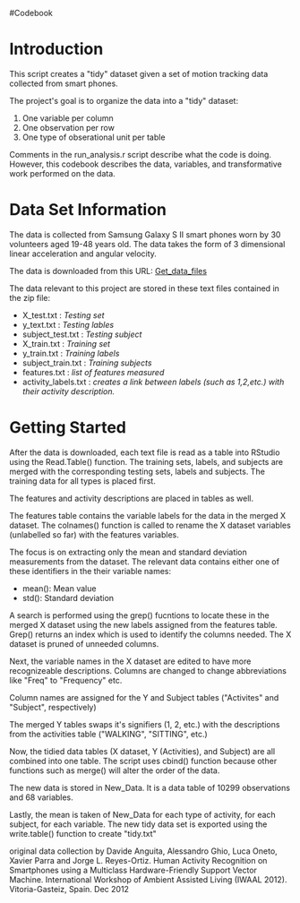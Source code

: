 #Codebook

# Introduction

This script creates a "tidy" dataset given a set of motion tracking data collected from smart phones.

The project's goal is to organize the data into a "tidy" dataset: 

1. One variable per column
2. One observation per row
3. One type of obserational unit per table

Comments in the run_analysis.r script describe what the code is doing. However, this codebook describes the data, variables, and transformative work performed on the data. 

# Data Set Information

The data is collected from Samsung Galaxy S II smart phones worn by 30 volunteers aged 19-48 years old. 
The data takes the form of 3 dimensional linear acceleration and angular velocity. 

The data is downloaded from this URL: [Get_data_files](https://d396qusza40orc.cloudfront.net/getdata%2Fprojectfiles%2FUCI%20HAR%20Dataset.zip)

The data relevant to this project are stored in these text files contained in the zip file:
* X_test.txt : *Testing set*
* y_text.txt : *Testing lables*
* subject_test.txt : *Testing subject*
* X_train.txt : *Training set*
* y_train.txt : *Training labels*
* subject_train.txt : *Training subjects*
* features.txt : *list of features measured*
* activity_labels.txt : *creates a link between labels (such as 1,2,etc.) with their activity description.*



# Getting Started

After the data is downloaded, each text file is read as a table into RStudio using the Read.Table() function. 
The training sets, labels, and subjects are merged with the corresponding testing sets, labels and subjects.
The training data for all types is placed first.

The features and activity descriptions are placed in tables as well.

The features table contains the variable labels for the data in the merged X dataset.
The colnames() function is called to rename the X dataset variables (unlabelled so far) with the features variables.

The focus is on extracting only the mean and standard deviation measurements from the dataset. 
The relevant data contains either one of these identifiers in the their variable names:

* mean(): Mean value
* std(): Standard deviation

A search is performed using the  grep() fucntions to locate these in the merged X dataset using the new labels assigned from the features table. Grep() returns an index which is used to identify the columns needed. The X dataset is pruned of unneeded columns.

Next, the variable names in the X dataset are edited to have more recognizeable descriptions. Columns are changed to change abbreviations like "Freq" to "Frequency" etc.

Column names are assigned for the Y and Subject tables ("Activites" and "Subject", respectively)

The merged Y tables swaps it's signifiers (1, 2, etc.) with the descriptions from the activities table ("WALKING", "SITTING", etc.)

Now, the tidied data tables (X dataset, Y (Activities), and Subject) are all combined into one table. The script uses cbind() function because other functions such as merge() will alter the order of the data.

The new data is stored in New_Data. It is a data table of 10299 observations and 68 variables.

Lastly, the mean is taken of New_Data for each type of activity, for each subject, for each variable. The new tidy data set is exported using the write.table() function to create "tidy.txt"



original data collection by Davide Anguita, Alessandro Ghio, Luca Oneto, Xavier Parra and Jorge L. Reyes-Ortiz. Human Activity Recognition on Smartphones using a Multiclass Hardware-Friendly Support Vector Machine. International Workshop of Ambient Assisted Living (IWAAL 2012). Vitoria-Gasteiz, Spain. Dec 2012

